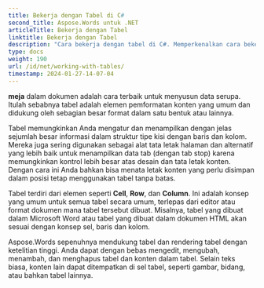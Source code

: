 ```yaml
---
title: Bekerja dengan Tabel di C#
second_title: Aspose.Words untuk .NET
articleTitle: Bekerja dengan Tabel
linktitle: Bekerja dengan Tabel
description: "Cara bekerja dengan tabel di C#. Memperkenalkan cara bekerja dengan tabel dan konsep node Tabel di Aspose.Words untuk .NET."
type: docs
weight: 190
url: /id/net/working-with-tables/
timestamp: 2024-01-27-14-07-04
---
```


**meja** dalam dokumen adalah cara terbaik untuk menyusun data serupa. Itulah sebabnya tabel adalah elemen pemformatan konten yang umum dan didukung oleh sebagian besar format dalam satu bentuk atau lainnya.

Tabel memungkinkan Anda mengatur dan menampilkan dengan jelas sejumlah besar informasi dalam struktur tipe kisi dengan baris dan kolom. Mereka juga sering digunakan sebagai alat tata letak halaman dan alternatif yang lebih baik untuk menampilkan data tab (dengan tab stop) karena memungkinkan kontrol lebih besar atas desain dan tata letak konten. Dengan cara ini Anda bahkan bisa menata letak konten yang perlu disimpan dalam posisi tetap menggunakan tabel tanpa batas.

Tabel terdiri dari elemen seperti **Cell**, **Row**, dan **Column**. Ini adalah konsep yang umum untuk semua tabel secara umum, terlepas dari editor atau format dokumen mana tabel tersebut dibuat. Misalnya, tabel yang dibuat dalam Microsoft Word atau tabel yang dibuat dalam dokumen HTML akan sesuai dengan konsep sel, baris dan kolom.

Aspose.Words sepenuhnya mendukung tabel dan rendering tabel dengan ketelitian tinggi. Anda dapat dengan bebas mengedit, mengubah, menambah, dan menghapus tabel dan konten dalam tabel. Selain teks biasa, konten lain dapat ditempatkan di sel tabel, seperti gambar, bidang, atau bahkan tabel lainnya.
